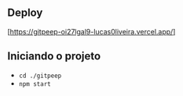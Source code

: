 ## Deploy

[https://gitpeep-oi27lgal9-lucas0liveira.vercel.app/]

## Iniciando o projeto

- `cd ./gitpeep`
- `npm start`

